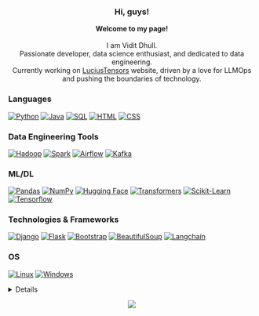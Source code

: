 <h3 align="center">Hi, guys!</h3>

<p align="center">
    <b>Welcome to my page!</b><br><br>
        I am Vidit Dhull.<br>
        Passionate developer, data science enthusiast, and dedicated to data engineering.<br>
        Currently working on <a href="https://luciustensors.com/">LuciusTensors</a> website, driven by a love for LLMOps and pushing the boundaries of technology.<br>
</p>

### Languages
[![Python](https://img.shields.io/badge/python-black?style=for-the-badge&logo=python)](https://github.com/viditdhull)
[![Java](https://img.shields.io/badge/java-black?style=for-the-badge&logo=openjdk)](https://github.com/viditdhull)
[![SQL](https://img.shields.io/badge/sql-black?style=for-the-badge&logo=mysql)](https://github.com/viditdhull)
[![HTML](https://img.shields.io/badge/html-black?style=for-the-badge&logo=html5)](https://github.com/viditdhull)
[![CSS](https://img.shields.io/badge/css-black?style=for-the-badge&logo=css3)](https://github.com/viditdhull)

### Data Engineering Tools
[![Hadoop](https://img.shields.io/badge/Hadoop-black?style=for-the-badge&logo=Apache%20Hadoop)](https://github.com/viditdhull)
[![Spark](https://img.shields.io/badge/Spark-black?style=for-the-badge&logo=Apache%20Spark)](https://github.com/viditdhull)
[![Airflow](https://img.shields.io/badge/Airflow-black?style=for-the-badge&logo=Apache%20Airflow)](https://github.com/viditdhull)
[![Kafka](https://img.shields.io/badge/Kafka-black?style=for-the-badge&logo=Apache%20Kafka)](https://github.com/viditdhull)

### ML/DL
[![Pandas](https://img.shields.io/badge/pandas-black?style=for-the-badge&logo=pandas)](https://github.com/viditdhull)
[![NumPy](https://img.shields.io/badge/numpy-black?style=for-the-badge&logo=numpy)](https://github.com/viditdhull)
[![Hugging Face](https://img.shields.io/badge/Hugging%20Face-black?style=for-the-badge&logo=hugging%20face)](https://github.com/viditdhull)
[![Transformers](https://img.shields.io/badge/Transformers-black?style=for-the-badge&logo=rust)](https://github.com/viditdhull)
[![Scikit-Learn](https://img.shields.io/badge/scikit--learn-black?style=for-the-badge&logo=scikit-learn)](https://github.com/viditdhull)
[![Tensorflow](https://img.shields.io/badge/Tensorflow-black?style=for-the-badge&logo=tensorflow)](https://github.com/viditdhull)

### Technologies & Frameworks
[![Django](https://img.shields.io/badge/django-black?style=for-the-badge&logo=django)](https://github.com/viditdhull)
[![Flask](https://img.shields.io/badge/Flask-black?style=for-the-badge&logo=flask)](https://github.com/viditdhull)
[![Bootstrap](https://img.shields.io/badge/bootstrap-black?style=for-the-badge&logo=bootstrap)](https://github.com/viditdhull)
[![BeautifulSoup](https://img.shields.io/badge/beautifulsoup-black?style=for-the-badge&logo=beautifulsoup)](https://github.com/viditdhull)
[![Langchain](https://img.shields.io/badge/langchain-black?style=for-the-badge&logo=langchain)](https://github.com/viditdhull)

### OS
[![Linux](https://img.shields.io/badge/linux-black?style=for-the-badge&logo=Linux)](https://github.com/viditdhull)
[![Windows](https://img.shields.io/badge/Windows-black?style=for-the-badge&logo=Windows)](https://github.com/viditdhull)

<details>
<p align="center">
  <a href="https://github.com/viditdhull">
    <img src="http://github-profile-summary-cards.vercel.app/api/cards/profile-details?username=viditdhull&theme=transparent" />
  </a>
  <a href="https://github.com/viditdhull">
    <img src="https://github-readme-streak-stats.herokuapp.com/?user=viditdhull&hide_border=true&card_width=338&theme=transparent" />
  </a>
  <a href="https://github.com/viditdhull">
    <img src="http://github-profile-summary-cards.vercel.app/api/cards/stats?username=viditdhull&theme=transparent" />
  </a>
</p>
</details>

<p align="center">
  <a href="https://github.com/viditdhull">
    <img src="https://komarev.com/ghpvc/?username=viditdhull&color=blue&style=flat)" />
  </a>
</p>
<!--

- 🔭 I’m currently working on ...
- 🌱 I’m currently learning ...
- 👯 I’m looking to collaborate on ...
- 🤔 I’m looking for help with ...
- 💬 Ask me about ...
- 📫 How to reach me: ...
- 😄 Pronouns: ...
- ⚡ Fun fact: ...
-->
